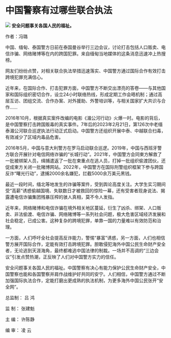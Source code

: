 # 中国警察有过哪些联合执法

![](https://inews.gtimg.com/news_bt/OMgLx13ic3SCyAGcTNMHmG17MV4h_ox5a3GGWViGoifDoAA/1000)
**安全问题事关各国人民的福祉。**

作者：冯璐

中国、缅甸、泰国警方日前在泰国曼谷举行三边会议，讨论打击包括人口贩卖、电信诈骗、网络赌博等在内的跨国犯罪。来自缅甸当地媒体的这条消息迅速冲上热搜榜。

网友们纷纷点赞，对相关联合执法举措迅速落实、中国警方通过国际合作有效打击跨境犯罪充满信心。

近年来，在国际合作、打击犯罪方面，中国警方不断交出漂亮的答卷——与其他国家和国际组织密切合作，设立24小时联络热线，形成定期工作会晤机制；通过高层互访、团组交流、合作办案、对外援助、外警培训等，与相关国家扩大共识与合作……

2016年10月，根据真实案件改编的电影《湄公河行动》火爆一时。电影的背后，是中国警察打击跨国贩毒的真实事件。7年后的2023年2月21日，第126次中老缅泰湄公河联合巡逻执法行动正式启动。中国警方还组织开展中泰、中越联合扫毒，有效减少了区域内毒品危害。

2016年5月，中国与意大利警方在罗马启动联合巡逻。2019年，中国与西班牙警方联合开展针对电信网络诈骗的“长城行动”。2021年，中国警方会同柬方解救了一批被绑架人员，缉捕遣返了一批在柬重点在逃人员，打掉一批组织偷渡团伙，还促成柬方关闭一批赌博网站。2022年，中国警方在国际刑警组织框架下参与跨国反诈“曙光行动”，逮捕2000余名嫌犯，拦截5000余万美元黑钱。

最近一段时间，缅北等地发生的诈骗等案件，受到舆论高度关注。大学生实习期间受“高薪”诱惑偷越国境、失联数日才被救回的惊险一幕，还有受害者现身说法、揭露遭电信诈骗集团残暴压榨的骇人真相，莫不令人发指。

近年来，网络赌博和电信诈骗在境外相关地区蔓延，衍生了凶杀、绑架、人口贩卖、非法偷渡、电信诈骗、网络赌博等一系列社会问题，极大危害区域经济发展和社会稳定，已成公害。这种复杂的跨境犯罪，单靠一国的力量难以有效防范和治理。

一方面，人们呼吁全社会提高反诈能力，警惕“暴富”诱惑，另一方面，人们也相信警方展开国际合作，定能有效打击跨境犯罪。胆敢侵犯海外中国公民生命财产安全者，无论逃到天涯海角，最终都难逃中国法律的制裁。一场并不高调的“三边会议”引发点赞热潮，正反映了人们对中国警方实力的信任。

安全问题事关各国人民的福祉。中国警察有决心有能力保护公民生命财产安全，中国警察也能和各国警察并肩作战维护好共同的安宁。人们相信，中国警方通过不断加强国际执法合作，定能打磨出更成熟的执法机制，为更多海外中国公民张开“安全网”。

总监制： 吕 鸿

监 制： 张建魁

主 编： 许陈静

编 审： 凌 云

